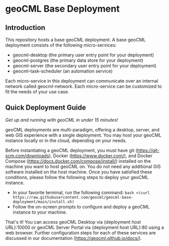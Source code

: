 # geoCML Base Deployment

## Introduction

This repository hosts a base geoCML deployment. A base geoCML deployment consists of the following micro-services:
- geocml-desktop (the primary user entry point for your deployment)
- geocml-postgres (the primary data store for your deployment)
- geocml-server (the secondary user entry point for your deployment)
- geocml-task-scheduler (an automation service)

Each micro-service in this deployment can communicate over an internal network called geocml-network. Each micro-service can be customized to fit the needs of your use case.

## Quick Deployment Guide

_Get up and running with geoCML in under 15 minutes!_

geoCML deployments are multi-paradigm, offering a desktop, server, and web GIS experience with a single deployment. You may host your geoCML instance locally or in the cloud, depending on your needs.

Before instantiating a geoCML deployment, you must have git (https://git-scm.com/downloads), Docker (https://www.docker.com/), and Docker Compose (https://docs.docker.com/compose/install/) installed on the machine you want to host geoCML on. You do not need any additional GIS software installed on the host machine. Once you have satisfied these conditions, please follow the following steps to deploy your geoCML instance.

- In your favorite terminal, run the following command: `bash <(curl https://raw.githubusercontent.com/geocml/geocml-base-deployment/main/install.sh)`
- Follow the on-screen prompts to configure and deploy a geoCML instance to your machine.

That's it! You can access geoCML Desktop via {deployment host URL}:10000 or geoCML Server Portal via {deployment host URL}:80 using a web browser. Further configuration steps for each of these services are discussed in our documentation (https://geocml.github.io/docs/).

